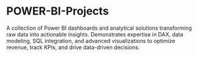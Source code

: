 # POWER-BI-Projects
A collection of Power BI dashboards and analytical solutions transforming raw data into actionable insights. Demonstrates expertise in DAX, data modeling, SQL integration, and advanced visualizations to optimize revenue, track KPIs, and drive data-driven decisions.
